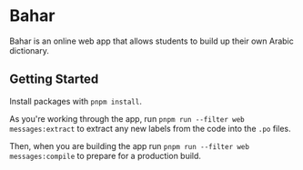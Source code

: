 # Bahar

Bahar is an online web app that allows students to build up their own Arabic dictionary.

## Getting Started

Install packages with `pnpm install`.

As you're working through the app, run `pnpm run --filter web messages:extract` to extract any new labels from the code into the `.po` files.

Then, when you are building the app run `pnpm run --filter web messages:compile` to prepare for a production build.
